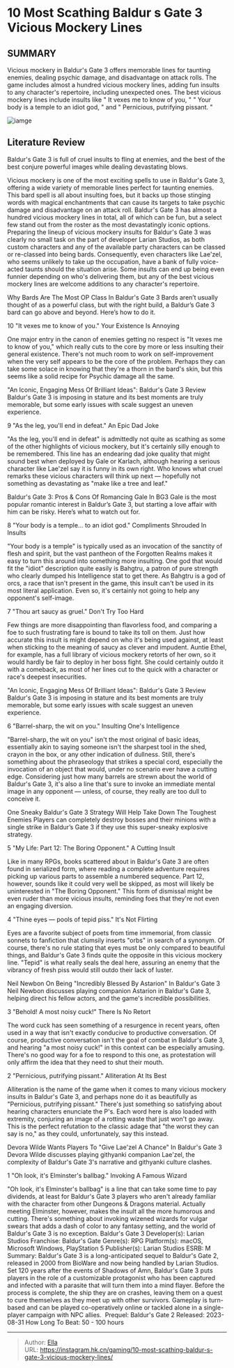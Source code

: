 # 10 Most Scathing Baldur s Gate 3 Vicious Mockery Lines


## SUMMARY 


 Vicious mockery in 
Baldur&#39;s Gate 3
 offers memorable lines for taunting enemies, dealing psychic damage, and disadvantage on attack rolls. 
 The game includes almost a hundred vicious mockery lines, adding fun insults to any character&#39;s repertoire, including unexpected ones. 
 The best vicious mockery lines include insults like &#34;
It vexes me to know of you,
&#34; &#34;
Your body is a temple to an idiot god,
&#34; and &#34;
Pernicious, putrifying pissant.
&#34; 

![iamge](https://static1.srcdn.com/wordpress/wp-content/uploads/2023/11/10-most-scathing-baldur-s-gate-3-vicious-mockery-lines.jpg)

## Literature Review

Baldur&#39;s Gate 3 is full of cruel insults to fling at enemies, and the best of the best conjure powerful images while dealing devastating blows.




Vicious mockery is one of the most exciting spells to use in Baldur&#39;s Gate 3, offering a wide variety of memorable lines perfect for taunting enemies. This bard spell is all about insulting foes, but it backs up those stinging words with magical enchantments that can cause its targets to take psychic damage and disadvantage on an attack roll. Baldur&#39;s Gate 3 has almost a hundred vicious mockery lines in total, all of which can be fun, but a select few stand out from the roster as the most devastatingly iconic options.
Preparing the lineup of vicious mockery insults for Baldur&#39;s Gate 3 was clearly no small task on the part of developer Larian Studios, as both custom characters and any of the available party characters can be classed or re-classed into being bards. Consequently, even characters like Lae&#39;zel, who seems unlikely to take up the occupation, have a bank of fully voice-acted taunts should the situation arise. Some insults can end up being even funnier depending on who&#39;s delivering them, but any of the best vicious mockery lines are welcome additions to any character&#39;s repertoire.
            
 
 Why Bards Are The Most OP Class In Baldur&#39;s Gate 3 
Bards aren’t usually thought of as a powerful class, but with the right build, a Baldur’s Gate 3 bard can go above and beyond. Here’s how to do it.













 








 10  &#34;It vexes me to know of you.&#34; 
Your Existence Is Annoying
        

One major entry in the canon of enemies getting no respect is &#34;It vexes me to know of you,&#34; which really cuts to the core by more or less insulting their general existence. There&#39;s not much room to work on self-improvement when the very self appears to be the core of the problem. Perhaps they can take some solace in knowing that they&#39;re a thorn in the bard&#39;s skin, but this seems like a solid recipe for Psychic damage all the same.
            
 
 &#34;An Iconic, Engaging Mess Of Brilliant Ideas&#34;: Baldur&#39;s Gate 3 Review 
Baldur&#39;s Gate 3 is imposing in stature and its best moments are truly memorable, but some early issues with scale suggest an uneven experience.









 9  &#34;As the leg, you&#39;ll end in defeat.&#34; 
An Epic Dad Joke
        

&#34;As the leg, you&#39;ll end in defeat&#34; is admittedly not quite as scathing as some of the other highlights of vicious mockery, but it&#39;s certainly silly enough to be remembered. This line has an endearing dad joke quality that might sound best when deployed by Gale or Karlach, although hearing a serious character like Lae&#39;zel say it is funny in its own right. Who knows what cruel remarks these vicious characters will think up next — hopefully not something as devastating as &#34;make like a tree and leaf.&#34;
            
 
 Baldur&#39;s Gate 3: Pros &amp; Cons Of Romancing Gale In BG3 
Gale is the most popular romantic interest in Baldur’s Gate 3, but starting a love affair with him can be risky. Here’s what to watch out for.









 8  &#34;Your body is a temple... to an idiot god.&#34; 
 Compliments Shrouded In Insults


 







&#34;Your body is a temple&#34; is typically used as an invocation of the sanctity of flesh and spirit, but the vast pantheon of the Forgotten Realms makes it easy to turn this around into something more insulting. One god that would fit the &#34;idiot&#34; description quite easily is Bahgtru, a patron of pure strength who clearly dumped his Intelligence stat to get there. As Bahgtru is a god of orcs, a race that isn&#39;t present in the game, this insult can&#39;t be used in its most literal application. Even so, it&#39;s certainly not going to help any opponent&#39;s self-image.





 7  &#34;Thou art saucy as gruel.&#34; 
Don&#39;t Try Too Hard
        

Few things are more disappointing than flavorless food, and comparing a foe to such frustrating fare is bound to take its toll on them. Just how accurate this insult is might depend on who it&#39;s being used against, at least when sticking to the meaning of saucy as clever and impudent. Auntie Ethel, for example, has a full library of vicious mockery retorts of her own, so it would hardly be fair to deploy in her boss fight. She could certainly outdo it with a comeback, as most of her lines cut to the quick with a character or race&#39;s deepest insecurities.
            
 
 &#34;An Iconic, Engaging Mess Of Brilliant Ideas&#34;: Baldur&#39;s Gate 3 Review 
Baldur&#39;s Gate 3 is imposing in stature and its best moments are truly memorable, but some early issues with scale suggest an uneven experience.









 6  &#34;Barrel-sharp, the wit on you.&#34; 
Insulting One&#39;s Intelligence 
        

&#34;Barrel-sharp, the wit on you&#34; isn&#39;t the most original of basic ideas, essentially akin to saying someone isn&#39;t the sharpest tool in the shed, crayon in the box, or any other indication of dullness. Still, there&#39;s something about the phraseology that strikes a special cord, especially the invocation of an object that would, under no scenario ever have a cutting edge. Considering just how many barrels are strewn about the world of Baldur&#39;s Gate 3, it&#39;s also a line that&#39;s sure to invoke an immediate mental image in any opponent — unless, of course, they really are too dull to conceive it.
            
 
 One Sneaky Baldur&#39;s Gate 3 Strategy Will Help Take Down The Toughest Enemies 
Players can completely destroy bosses and their minions with a single strike in Baldur’s Gate 3 if they use this super-sneaky explosive strategy.









 5  &#34;My Life: Part 12: The Boring Opponent.&#34; 
 A Cutting Insult


 







Like in many RPGs, books scattered about in Baldur&#39;s Gate 3 are often found in serialized form, where reading a complete adventure requires picking up various parts to assemble a numbered sequence. Part 12, however, sounds like it could very well be skipped, as most will likely be uninterested in &#34;The Boring Opponent.&#34; This form of dismissal might be even ruder than more vicious insults, reminding foes that they&#39;re not even an engaging diversion.





 4  &#34;Thine eyes — pools of tepid piss.&#34; 
It&#39;s Not Flirting
        

Eyes are a favorite subject of poets from time immemorial, from classic sonnets to fanfiction that clumsily inserts &#34;orbs&#34; in search of a synonym. Of course, there&#39;s no rule stating that eyes must be only compared to beautiful things, and Baldur&#39;s Gate 3 finds quite the opposite in this vicious mockery line. &#34;Tepid&#34; is what really seals the deal here, assuring an enemy that the vibrancy of fresh piss would still outdo their lack of luster.
            
 
 Neil Newbon On Being &#34;Incredibly Blessed By Astarion&#34; In Baldur&#39;s Gate 3 
Neil Newbon discusses playing companion Astarion in Baldur&#39;s Gate 3, helping direct his fellow actors, and the game&#39;s incredible possibilities.









 3  &#34;Behold! A most noisy cuck!&#34; 
There Is No Retort
        

The word cuck has seen something of a resurgence in recent years, often used in a way that isn&#39;t exactly conducive to productive conversation. Of course, productive conversation isn&#39;t the goal of combat in Baldur&#39;s Gate 3, and hearing &#34;a most noisy cuck!&#34; in this context can be especially amusing. There&#39;s no good way for a foe to respond to this one, as protestation will only affirm the idea that they need to shut their mouth.





 2  &#34;Pernicious, putrifying pissant.&#34; 
Alliteration At Its Best
        

Alliteration is the name of the game when it comes to many vicious mockery insults in Baldur&#39;s Gate 3, and perhaps none do it as beautifully as &#34;Pernicious, putrifying pissant.&#34; There&#39;s just something so satisfying about hearing characters enunciate the P&#39;s. Each word here is also loaded with extremity, conjuring an image of a rotting waste that just won&#39;t go away. This is the perfect refutation to the classic adage that &#34;the worst they can say is no,&#34; as they could, unfortunately, say this instead.
            
 
 Devora Wilde Wants Players To &#34;Give Lae&#39;zel A Chance&#34; In Baldur&#39;s Gate 3 
Devora Wilde discusses playing githyanki companion Lae&#39;zel, the complexity of Baldur&#39;s Gate 3&#39;s narrative and githyanki culture clashes. 









 1  &#34;Oh look, it&#39;s Elminster&#39;s ballbag.&#34; 
 Invoking A Famous Wizard


 







&#34;Oh look, it&#39;s Elminster&#39;s ballbag&#34; is a line that can take some time to pay dividends, at least for Baldur&#39;s Gate 3 players who aren&#39;t already familiar with the character from other Dungeons &amp; Dragons material. Actually meeting Elminster, however, makes the insult all the more humorous and cutting. There&#39;s something about invoking wizened wizards for vulgar swears that adds a dash of color to any fantasy setting, and the world of Baldur&#39;s Gate 3 is no exception.
               Baldur&#39;s Gate 3   Developer(s):   Larian Studios    Franchise:   Baldur&#39;s Gate    Genre(s):   RPG    Platform(s):   macOS, Microsoft Windows, PlayStation 5    Publisher(s):   Larian Studios    ESRB:   M    Summary:   Baldur&#39;s Gate 3 is a long-anticipated sequel to Baldur&#39;s Gate 2, released in 2000 from BioWare and now being handled by Larian Studios. Set 120 years after the events of Shadows of Amn, Baldur&#39;s Gate 3 puts players in the role of a customizable protagonist who has been captured and infected with a parasite that will turn them into a mind flayer. Before the process is complete, the ship they are on crashes, leaving them on a quest to cure themselves as they meet up with other survivors. Gameplay is turn-based and can be played co-operatively online or tackled alone in a single-player campaign with NPC allies.     Prequel:   Baldur&#39;s Gate 2    Released:   2023-08-31    How Long To Beat:   50 - 100 hours      

---

> Author: [Ella](https://instagram.hk.cn/)  
> URL: https://instagram.hk.cn/gaming/10-most-scathing-baldur-s-gate-3-vicious-mockery-lines/  

